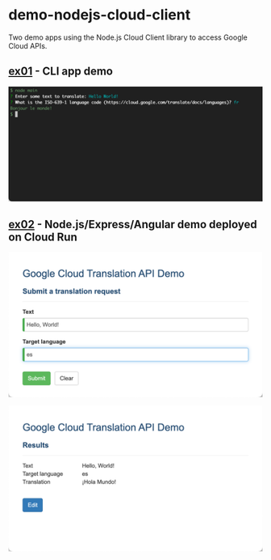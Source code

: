 # demo-nodejs-cloud-client

Two demo apps using the Node.js Cloud Client library to access Google Cloud APIs.

## [ex01](./ex01) - CLI app demo

![cli-demo](./assets/ex01-cli-demo.png)

## [ex02](./ex02) - Node.js/Express/Angular demo deployed on Cloud Run

![hosted-form](./assets/ex02-hosted-form.png)

![hosted-result](./assets/ex02-hosted-result.png)

